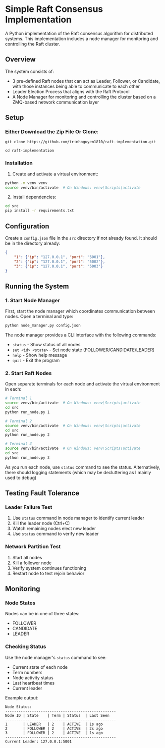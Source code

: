 # Simple Raft Consensus Implementation

A Python implementation of the Raft consensus algorithm for distributed systems. This implementation includes a node manager for monitoring and controlling the Raft cluster.

## Overview

The system consists of:
- 3 pre-defined Raft nodes that can act as Leader, Follower, or Candidate, with those instances being able to communicate to each other
- Leader Election Process that aligns with the Raft Protocol
- A Node Manager for monitoring and controlling the cluster
based on a ZMQ-based network communication layer

## Setup
### Either Download the Zip File Or Clone:

```
git clone https://github.com/trinhnguyen1810/raft-implementation.git

cd raft-implementation
```

### Installation

1. Create and activate a virtual environment:
```bash
python -m venv venv
source venv/bin/activate  # On Windows: venv\Scripts\activate
```

2. Install dependencies:
```bash
cd src
pip install -r requirements.txt
```
## Configuration

Create a `config.json` file in the `src` directory if not already found. It should be in the directory already:
```json
{
    "1": {"ip": "127.0.0.1", "port": "5001"},
    "2": {"ip": "127.0.0.1", "port": "5002"},
    "3": {"ip": "127.0.0.1", "port": "5003"}
}
```

## Running the System

### 1. Start Node Manager

First, start the node manager which coordinates communication between nodes. Open a terminal and type:

```bash
python node_manager.py config.json
```

The node manager provides a CLI interface with the following commands:
- `status` - Show status of all nodes
- `set <id> <state>` - Set node state (FOLLOWER/CANDIDATE/LEADER)
- `help` - Show help message
- `quit` - Exit the program

### 2. Start Raft Nodes

Open separate terminals for each node and activate the virtual environment in each:

```bash
# Terminal 1
source venv/bin/activate  # On Windows: venv\Scripts\activate
cd src
python run_node.py 1

# Terminal 2
source venv/bin/activate  # On Windows: venv\Scripts\activate
cd src
python run_node.py 2

# Terminal 3
source venv/bin/activate  # On Windows: venv\Scripts\activate
cd src
python run_node.py 3
```
As you run each node, use `status` command to see the status. Alternatively, there should logging statements (which may be decluttering as I mainly used to debug)

## Testing Fault Tolerance

### Leader Failure Test
1. Use `status` command in node manager to identify current leader
2. Kill the leader node (Ctrl+C)
3. Watch remaining nodes elect new leader
4. Use `status` command to verify new leader

### Network Partition Test
1. Start all nodes
2. Kill a follower node
3. Verify system continues functioning
4. Restart node to test rejoin behavior

## Monitoring

### Node States
Nodes can be in one of three states:
- FOLLOWER
- CANDIDATE
- LEADER

### Checking Status
Use the node manager's `status` command to see:
- Current state of each node
- Term numbers
- Node activity status
- Last heartbeat times
- Current leader

Example output:
```
Node Status:
--------------------------------------------------
Node ID | State    | Term | Status  | Last Seen
--------------------------------------------------
1       | LEADER   | 2    | ACTIVE  | 1s ago
2       | FOLLOWER | 2    | ACTIVE  | 2s ago
3       | FOLLOWER | 2    | ACTIVE  | 1s ago
--------------------------------------------------
Current Leader: 127.0.0.1:5001
```

